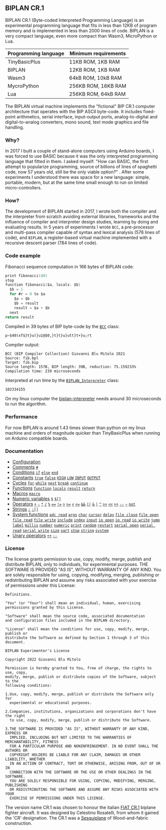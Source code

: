
## BIPLAN CR.1
BIPLAN CR.1 (Byte-coded Interpreted Programming Language) is an experimental programming language that fits in less than 12KB of program memory and is implemented in less than 2000 lines of code. BIPLAN is a very compact language, even more compact than Wasm3, MicroPython or Lua.

| Programming language | Minimum requirements |
| -------------------- | -------------------- |
| TinyBasicPlus        |  11KB ROM,  1KB RAM  |
| BIPLAN               |  12KB ROM,  1KB RAM  |
| Wasm3                |  64kB ROM, 10kB RAM  |
| MycroPython          | 256KB ROM, 16KB RAM  |
| Lua                  | 256KB ROM, 64kB RAM  |

The BIPLAN virtual machine implements the "fictional" BIP CR.1 computer architecture that operates with the BIP ASCII byte-code. It includes fixed-point arithmetics, serial interface, input-output ports, analog-to-digital and digital-to-analog converters, mono sound, text mode graphics and file handling.

### Why?

In 2017 I built a couple of stand-alone computers using Arduino boards, I was forced to use BASIC because it was the only interpreted programming language that fitted in them. I asked myself: "How can BASIC, the first attempt to popularize programming, source of billions of lines of spaghetti code, now 57 years old, still be the only viable option?" . After some experiments I understood there was space for a new language: simple, portable, modern, but at the same time small enough to run on limited micro-controllers.

### How?
The development of BIPLAN started in 2017, I wrote both the compiler and the interpreter from scratch avoiding external libraries, frameworks and the influence of compiler and interpreter design studies, learning by doing and evaluating results. In 5 years of experiments I wrote `BCC`, a pre-processor and multi-pass compiler capable of syntax and lexical analysis (576 lines of code), and `BIPLAN`, a register-based virtual machine implemented with a recursive descent parser (784 lines of code).

### Code example

Fibonacci sequence computation in 166 bytes of BIPLAN code:
```c
print fibonacci(40)
stop
function fibonacci($a, locals: $b)
  $b = 1
  for #r = 0 to $a
    $a = $b
    $b = result
    result = $a + $b
  next
return result
```
Compiled in 39 bytes of BIP byte-code by the [`BCC`](/src/BCC.h) class:
```
p~$40)xf$}t}u)}u1@$0,}t}t}u}utt}t+}u;rt
```
Compiler output:
```
BCC (BIP Compiler Collection) Giovanni Blu Mitolo 2021 
Source: fib.bpl 
Target: fib.bip 
Source length: 157B, BIP length: 39B, reduction: 75.159233% 
Compilation time: 239 microseconds 
```
Interpreted at run time by the [`BIPLAN_Interpreter`](/src/BIPLAN.c) class:
```
102334155
```
On my linux computer the [biplan-interpreter](examples/LINUX/biplan-interpreter/) needs around 30 microseconds to run the algorithm.

### Performance

For now BIPLAN is around 1.43 times slower than python on my linux machine and orders of magnitude quicker than TinyBasicPlus when running on Arduino compatible boards.

### Documentation
- [Configuration](/documentation/configuration.md)
- [Comments](/documentation/comments.md) [`#`](/documentation/comments.md)
- [Conditions](/documentation/conditions.md) [`if`](/documentation/conditions.md) [`else`](/documentation/conditions.md) [`end`](/documentation/conditions.md)
- [Constants](/documentation/constants.md) [`true`](/documentation/constants.md) [`false`](/documentation/constants.md) [`HIGH`](/documentation/constants.md) [`LOW`](/documentation/constants.md) [`INPUT`](/documentation/constants.md) [`OUTPUT`](/documentation/constants.md)
- [Cycles](/documentation/cycles.md) [`for`](/documentation/cycles.md#for) [`while`](/documentation/cycles.md#while) [`next`](/documentation/cycles.md#next) [`break`](/documentation/cycles.md#break) [`continue`](/documentation/cycles.md#continue)
- [Functions](/documentation/functions.md) [`function`](/documentation/functions.md) [`locals`](/documentation/functions.md) [`result`](/documentation/functions.md) [`return`](/documentation/functions.md)
- [Macros](/documentation/macros.md) [`macro`](/documentation/macros.md#pre-processor-macros)
- [Numeric variables](/documentation/numeric-variables.md) [`$`](/documentation/numeric-variables.md) [`$[]`](/documentation/numeric-variables.md)
- [Operators](/documentation/operators.md) [`+`](/documentation/operators.md) [`-`](/documentation/operators.md) [`*`](/documentation/operators.md) [`/`](/documentation/operators.md) [`%`](/documentation/operators.md) [`==`](/documentation/operators.md) [`!=`](/documentation/operators.md) [`>`](/documentation/operators.md) [`>=`](/documentation/operators.md) [`<`](/documentation/operators.md) [`<=`](/documentation/operators.md) [`&&`](/documentation/operators.md) [`||`](/documentation/operators.md) [`&`](/documentation/operators.md) [`|`](/documentation/operators.md) [`^`](/documentation/operators.md) [`>>`](/documentation/operators.md) [`<<`](/documentation/operators.md) [`++`](/documentation/operators.md) [`--`](/documentation/operators.md) [`~`](/documentation/operators.md) [`not`](/documentation/operators.md)
- [Strings](/documentation/strings.md) [`:`](/documentation/strings.md) [`:[]`](/documentation/strings.md)
- [System functions](/documentation/system-functions.md) [`adc read`](/documentation/system-functions.md#adc-read) [`args`](/documentation/system-functions.md#args) [`char`](/documentation/system-functions.md#print) [`cursor`](/documentation/system-functions.md#cursor) [`delay`](/documentation/system-functions.md#delay) [`file close`](/documentation/system-functions.md#file-close) [`file open`](/documentation/system-functions.md#file-open) [`file read`](/documentation/system-functions.md#file-read) [`file write`](/documentation/system-functions.md#file-write) [`include`](/documentation/system-functions.md#include) [`index`](/documentation/system-functions.md#index) [`input`](/documentation/system-functions.md#input) [`io open`](/documentation/system-functions.md#io-open) [`io read`](/documentation/system-functions.md#io-read) [`io write`](/documentation/system-functions.md#digitalWrite) [`jump`](/documentation/system-functions.md#jump) [`label`](/documentation/system-functions.md#label) [`millis`](/documentation/system-functions.md#millis) [`number`](/documentation/system-functions.md#number) [`numeric`](/documentation/system-functions.md#numeric) [`print`](/documentation/system-functions.md#print) [`random`](/documentation/system-functions.md#random) [`restart`](/documentation/system-functions.md#restart) [`serial open`](/documentation/system-functions.md#serial-open) [`serial read`](/documentation/system-functions.md#serial-read) [`serial write`](/documentation/system-functions.md#serial-write) [`size`](/documentation/system-functions.md#size) [`sqrt`](/documentation/system-functions.md#sqrt) [`stop`](/documentation/system-functions.md#stop) [`string`](/documentation/system-functions.md#string) [`system`](/documentation/system-functions.md#system)
- [Unary operators](/documentation/unary-operators.md) [`++`](/documentation/unary-operators.md) [`--`](/documentation/unary-operators.md)

### License
The license grants permission to use, copy, modify, merge, publish and distribute BIPLAN, only to individuals, for experimental purposes. THE SOFTWARE IS PROVIDED "AS IS", WITHOUT WARRANTY OF ANY KIND. You are solely responsible for using, copying, modifying, merging, publishing or redistributing BIPLAN and assume any risks associated with your exercise of permissions under this License:

```
Definitions.

"You" (or "Your") shall mean an individual, human, exercising
permissions granted by this License.

"Software" shall mean the source code, associated documentation
and configuration files included in the BIPLAN directory.

"License" shall mean the conditions for use, copy, modify, merge, publish or
distribute the Software as defined by Section 1 through 3 of this document.

BIPLAN Experimenter's License

Copyright 2022 Giovanni Blu Mitolo

Permission is hereby granted to You, free of charge, the rights to use, copy,
modify, merge, publish or distribute copies of the Software, subject to the
following conditions:

1.Use, copy, modify, merge, publish or distribute the Software only for
  experimental or educational purposes.

2.Companies, institutions, organizations and corporations don't have the right
  to use, copy, modify, merge, publish or distribute the Software.

3.THE SOFTWARE IS PROVIDED "AS IS", WITHOUT WARRANTY OF ANY KIND, EXPRESS OR
  IMPLIED, INCLUDING BUT NOT LIMITED TO THE WARRANTIES OF MERCHANTABILITY, FITNESS
  FOR A PARTICULAR PURPOSE AND NONINFRINGEMENT. IN NO EVENT SHALL THE AUTHORS OR
  COPYRIGHT HOLDERS BE LIABLE FOR ANY CLAIM, DAMAGES OR OTHER LIABILITY, WHETHER
  IN AN ACTION OF CONTRACT, TORT OR OTHERWISE, ARISING FROM, OUT OF OR IN
  CONNECTION WITH THE SOFTWARE OR THE USE OR OTHER DEALINGS IN THE SOFTWARE.
  YOU ARE SOLELY RESPONSIBLE FOR USING, COPYING, MODIFYING, MERGING, PUBLISHING
  OR REDISTRIBUTING THE SOFTWARE AND ASSUME ANY RISKS ASSOCIATED WITH YOUR
  EXERCISE OF PERMISSIONS UNDER THIS LICENSE.
```

The version name CR.1 was chosen to honour the italian [FIAT CR.1](https://en.wikipedia.org/wiki/Fiat_CR.1) biplane fighter aircraft. It was designed by Celestino Rosatelli, from whom it gained the 'CR' designation. The CR.1 was a [Sesquiplane](https://en.wikipedia.org/wiki/Biplane#Sesquiplane) of Wood-and-fabric construction.
